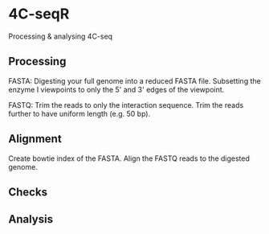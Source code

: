 # 4C-seqR
Processing &amp; analysing 4C-seq

## Processing
FASTA:
Digesting your full genome into a reduced FASTA file. 
Subsetting the enzyme I viewpoints to only the 5' and 3' edges of the viewpoint.

FASTQ:
Trim the reads to only the interaction sequence.
Trim the reads further to have uniform length (e.g. 50 bp).

## Alignment
Create bowtie index of the FASTA. Align the FASTQ reads to the digested genome.


## Checks


## Analysis
